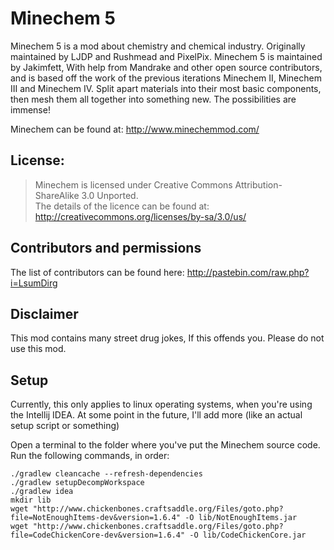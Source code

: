 Minechem 5
=========

Minechem 5 is a mod about chemistry and chemical industry. Originally maintained by LJDP and Rushmead and PixelPix. Minechem 5 is maintained by Jakimfett, With help from Mandrake and other open source contributors, and is based off the work of the previous iterations Minechem II, Minechem III and Minechem IV. Split apart materials into their most basic components, then mesh them all together into something new. The possibilities are immense!

Minechem can be found at: http://www.minechemmod.com/
## License:

> Minechem is licensed under Creative Commons Attribution-ShareAlike 3.0 Unported. <br />
The details of the licence can be found at: http://creativecommons.org/licenses/by-sa/3.0/us/

## Contributors and permissions
The list of contributors can be found here: http://pastebin.com/raw.php?i=LsumDirg

## Disclaimer
This mod contains many street drug jokes, If this offends you. Please do not use this mod.

## Setup
Currently, this only applies to linux operating systems, when you're using the Intellij IDEA. At some point in the future, I'll add more (like an actual setup script or something)

Open a terminal to the folder where you've put the Minechem source code.
Run the following commands, in order:
```
./gradlew cleancache --refresh-dependencies
./gradlew setupDecompWorkspace
./gradlew idea
mkdir lib
wget "http://www.chickenbones.craftsaddle.org/Files/goto.php?file=NotEnoughItems-dev&version=1.6.4" -O lib/NotEnoughItems.jar
wget "http://www.chickenbones.craftsaddle.org/Files/goto.php?file=CodeChickenCore-dev&version=1.6.4" -O lib/CodeChickenCore.jar
```
